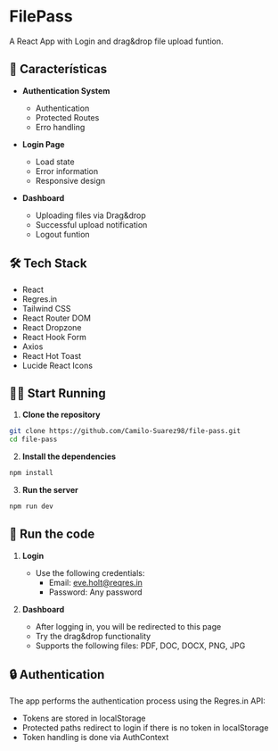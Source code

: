 # FilePass

A React App with Login and drag&drop file upload funtion.

## 🚀 Características

- **Authentication System**
  - Authentication
  - Protected Routes
  - Erro handling

- **Login Page**
  - Load state
  - Error information
  - Responsive design

- **Dashboard**
  - Uploading files via Drag&drop
  - Successful upload notification
  - Logout funtion

## 🛠️ Tech Stack

- React
- Regres.in
- Tailwind CSS
- React Router DOM
- React Dropzone
- React Hook Form
- Axios
- React Hot Toast
- Lucide React Icons

## 🏃‍♂️ Start Running

1. **Clone the repository**

```bash
git clone https://github.com/Camilo-Suarez98/file-pass.git
cd file-pass
```

2. **Install the dependencies**

```bash
npm install
```

3. **Run the server**

```bash
npm run dev
```

## 📝 Run the code

1. **Login**
   - Use the following credentials:
     - Email: eve.holt@reqres.in
     - Password: Any password

2. **Dashboard**
   - After logging in, you will be redirected to this page
   - Try the drag&drop functionality
   - Supports the following files: PDF, DOC, DOCX, PNG, JPG

## 🔒 Authentication

The app performs the authentication process using the Regres.in API:
- Tokens are stored in localStorage
- Protected paths redirect to login if there is no token in localStorage
- Token handling is done via AuthContext